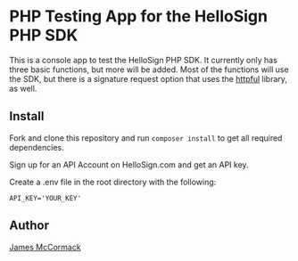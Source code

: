 # PHP Testing App for the HelloSign PHP SDK

This is a console app to test the HelloSign PHP SDK. It currently only has three basic functions, but more will be added. Most of the functions will use the SDK, but there is a signature request option that uses the [httpful](https://github.com/nategood/httpful) library, as well.

## Install

Fork and clone this repository and run `composer install` to get all required dependencies.

Sign up for an API Account on HelloSign.com and get an API key.

Create a .env file in the root directory with the following:

```
API_KEY='YOUR_KEY'
```

## Author

[James McCormack](https://github.com/framinus)

